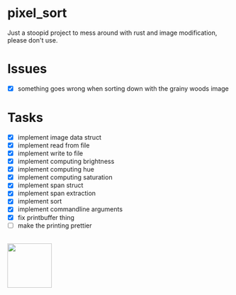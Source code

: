 # pixel_sort
Just a stoopid project to mess around with rust and image modification, please don't use.

# Issues
- [x] something goes wrong when sorting down with the grainy woods image

# Tasks
- [x] implement image data struct
- [x] implement read from file
- [x] implement write to file
- [x] implement computing brightness
- [x] implement computing hue
- [x] implement computing saturation
- [x] implement span struct
- [x] implement span extraction
- [x] implement sort
- [x] implement commandline arguments
- [x] fix printbuffer thing
- [ ] make the printing prettier

</br>
<img src="https://brainmade.org/white-logo.png" width=100px>
